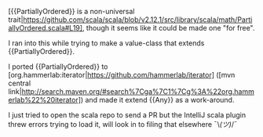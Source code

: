 [{{PartiallyOrdered}} is a non-universal trait|https://github.com/scala/scala/blob/v2.12.1/src/library/scala/math/PartiallyOrdered.scala#L19], though it seems like it could be made one "for free".

I ran into this while trying to make a value-class that extends {{PartiallyOrdered}}.

I ported {{PartiallyOrdered}} to [org.hammerlab:iterator|https://github.com/hammerlab/iterator] ([mvn central link|http://search.maven.org/#search%7Cga%7C1%7Cg%3A%22org.hammerlab%22%20iterator]) and made it extend {{Any}} as a work-around.

I just tried to open the scala repo to send a PR but the IntelliJ scala plugin threw errors trying to load it, will look in to filing that elsewhere ¯&#92;_(ツ)_/¯
